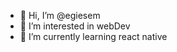 - 👋 Hi, I’m @egiesem
- 👀 I’m interested in webDev
- 🌱 I’m currently learning react native

<!---
egiesem/egiesem is a ✨ special ✨ repository because its `README.md` (this file) appears on your GitHub profile.
You can click the Preview link to take a look at your changes.
--->

